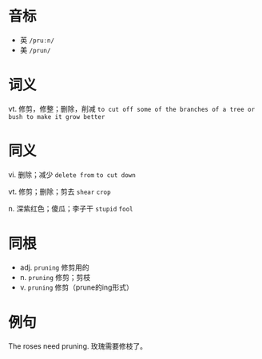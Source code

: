 # 音标

- 英 `/pruːn/`
- 美 `/prun/`

# 词义

vt. 修剪，修整；删除，削减
`to cut off some of the branches of a tree or bush to make it grow better`

# 同义

vi. 删除；减少
`delete from` `to cut down`

vt. 修剪；删除；剪去
`shear` `crop`

n. 深紫红色；傻瓜；李子干
`stupid` `fool`

# 同根

- adj. `pruning` 修剪用的
- n. `pruning` 修剪；剪枝
- v. `pruning` 修剪（prune的ing形式）

# 例句

The roses need pruning.
玫瑰需要修枝了。


